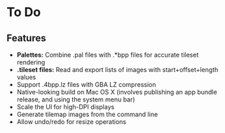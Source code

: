 # To Do

## Features

* **Palettes:** Combine .pal files with .\*bpp files for accurate tileset rendering
* **.tileset files:** Read and export lists of images with start+offset+length values
* Support .4bpp.lz files with GBA LZ compression
* Native-looking build on Mac OS X (involves publishing an app bundle release, and using the system menu bar)
* Scale the UI for high-DPI displays
* Generate tilemap images from the command line
* Allow undo/redo for resize operations
